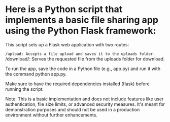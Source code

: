 # Here is a Python script that implements a basic file sharing app using the Python Flask framework:

This script sets up a Flask web application with two routes:

`/upload: Accepts a file upload and saves it to the uploads folder.
`/download/<filename>: Serves the requested file from the uploads folder for download.


To run the app, save the code in a Python file (e.g., app.py) and run it with the command python app.py.

Make sure to have the required dependencies installed (flask) before running the script.

Note: This is a basic implementation and does not include features like user authentication, file size limits, or advanced security measures. It's meant for demonstration purposes and should not be used in a production environment without further enhancements.
